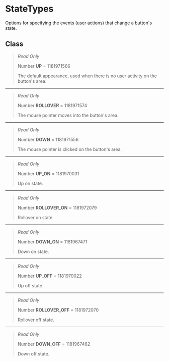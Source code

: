 # StateTypes
Options for specifying the events (user actions) that change a button's state.

## Class
> *Read Only* 
> 
> Number **UP** = 1181971566
> 
> The default appearance, used when there is no user activity on the button's area.
*** 
> *Read Only* 
> 
> Number **ROLLOVER** = 1181971574
> 
> The mouse pointer moves into the button's area.
*** 
> *Read Only* 
> 
> Number **DOWN** = 1181971556
> 
> The mouse pointer is clicked on the button's area.
*** 
> *Read Only* 
> 
> Number **UP_ON** = 1181970031
> 
> Up on state.
*** 
> *Read Only* 
> 
> Number **ROLLOVER_ON** = 1181972079
> 
> Rollover on state.
*** 
> *Read Only* 
> 
> Number **DOWN_ON** = 1181967471
> 
> Down on state.
*** 
> *Read Only* 
> 
> Number **UP_OFF** = 1181970022
> 
> Up off state.
*** 
> *Read Only* 
> 
> Number **ROLLOVER_OFF** = 1181972070
> 
> Rollover off state.
*** 
> *Read Only* 
> 
> Number **DOWN_OFF** = 1181967462
> 
> Down off state.

